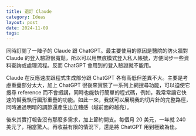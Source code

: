 ```yaml
---
title: 退訂 Claude
category: Ideas
layout: post
date: 2024-11-09
tags:
---
```

同時訂閱了一陣子的 Claude 跟 ChatGPT。最主要使用的原因是醫院的防火牆對 Claude 的登入驗證很寬鬆，所以可以用無痕模式登入私人帳號，方便同步一些資料查詢或處理流程。反而 ChatGPT 會用到的登入驗證就不能用。

Claude 在反應速度跟程式生成部分跟 ChatGPT 各有高低但差異不大。主要是考慮重疊部分太大，加上 ChatGPT 很後來實裝了一系列上網搜尋功能，可以迫使它搜尋 reference 而不會蝦講，同時也能執行簡單的程式碼，例如，我常常讓它快速的幫我執行圖形重疊的功能。如此一來，我就可以展現我的切片針的完整路徑，同時通過明暗的調節還產生出立體感（越前面的越亮）。

後來其實打報告沒有那麼多需求，加上節約開支。每個月 20 美元，一年就 240 美元了，相當驚人。再收益有限的情況下，還是將 ChatGPT 用到極致為佳。